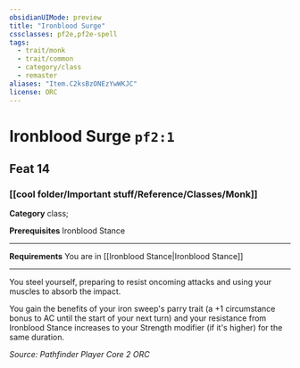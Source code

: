 ```yaml
---
obsidianUIMode: preview
title: "Ironblood Surge"
cssclasses: pf2e,pf2e-spell
tags:
  - trait/monk
  - trait/common
  - category/class
  - remaster
aliases: "Item.C2ksBzONEzYwWKJC"
license: ORC
---
```

# Ironblood Surge `pf2:1`
## Feat 14
### [[cool folder/Important stuff/Reference/Classes/Monk]]

**Category** class; 



**Prerequisites** Ironblood Stance
* * *
**Requirements** You are in [[Ironblood Stance|Ironblood Stance]]

* * *

You steel yourself, preparing to resist oncoming attacks and using your muscles to absorb the impact.

You gain the benefits of your iron sweep's parry trait (a +1 circumstance bonus to AC until the start of your next turn) and your resistance from Ironblood Stance increases to your Strength modifier (if it's higher) for the same duration.

*Source: Pathfinder Player Core 2*
*ORC*